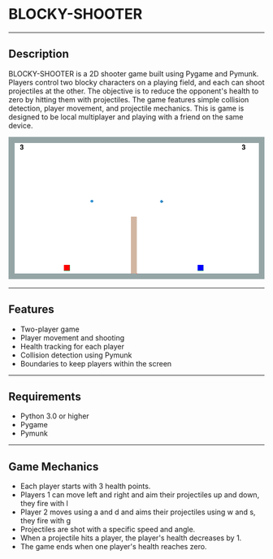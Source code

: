 # BLOCKY-SHOOTER

---

## Description

BLOCKY-SHOOTER is a 2D shooter game built using Pygame and Pymunk. Players control two blocky characters on a playing field, and each can shoot projectiles at the other. The objective is to reduce the opponent's health to zero by hitting them with projectiles. The game features simple collision detection, player movement, and projectile mechanics. This is game is designed to be local multiplayer and playing with a friend on the same device.

![Blocky-Shooter](https://raw.githubusercontent.com/bobby-c01/blocky-shooter/3538577f25e130fead4d205f8e0e75c5faf89fb9/blocky-shooter.png)

---

## Features

- Two-player game
- Player movement and shooting
- Health tracking for each player
- Collision detection using Pymunk
- Boundaries to keep players within the screen

---

## Requirements

- Python 3.0 or higher
- Pygame
- Pymunk

---

## Game Mechanics

- Each player starts with 3 health points.
- Players 1 can move left and right and aim their projectiles up and down, they fire with l
- Player 2 moves using a and d and aims their projectiles using w and s, they fire with g
- Projectiles are shot with a specific speed and angle.
- When a projectile hits a player, the player's health decreases by 1.
- The game ends when one player's health reaches zero.

